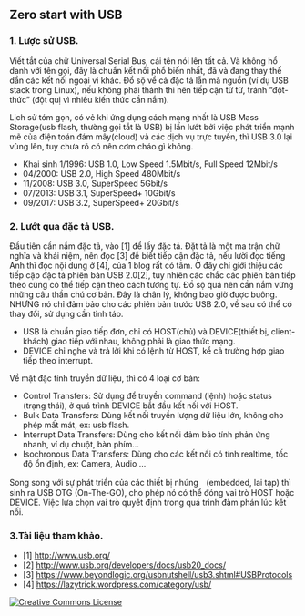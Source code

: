 ## Zero start with USB

### 1. Lược sử USB.
Viết tắt của chữ Universal Serial Bus, cái tên nói lên tất cả. Và không hổ danh với tên gọi, đây là chuẩn kết nổi phổ biến nhất, đã và đang thay thế dần các kết nối ngoại vi khác.
Đồ sộ về cả đặc tả lẫn mã nguồn (ví dụ USB stack trong Linux), nếu không phải thánh thì nên tiếp cận từ từ, tránh “đột-thức” (đột quị vì nhiều kiến thức cần nắm).

Lịch sử tóm gọn, có vẻ khi ứng dụng cách mạng nhất là USB Mass Storage(usb flash, thường gọi tắt là USB) bị lấn lướt bởi việc phát triển mạnh mẽ của điện toán đám mây(cloud) và các dịch vụ trực tuyến, thì USB 3.0 lại vùng lên, tuy chưa rõ có nên cơm cháo gì không.
- Khai sinh 1/1996: USB 1.0, Low Speed 1.5Mbit/s, Full Speed 12Mbit/s
- 04/2000: USB 2.0, High Speed 480Mbit/s
- 11/2008: USB 3.0, SuperSpeed 5Gbit/s
- 07/2013: USB 3.1, SuperSpeed+ 10Gbit/s
- 09/2017: USB 3.2, SuperSpeed+ 20Gbit/s

### 2. Lướt qua đặc tả USB.
Đầu tiên cần nắm đặc tả, vào [1] để lấy đặc tả. Đặt tả là một ma trận chữ nghĩa và khái niệm, nên đọc [3] để biết tiếp cận đặc tả, nếu lười đọc tiếng Anh thì đọc nội dung ở [4], của 1 blog rất có tâm. Ở đây chỉ giới thiệu các tiếp cập đặc tả phiên bản USB 2.0[2], tuy nhiên các chắc các phiên bản tiếp theo cũng có thể tiếp cận theo cách tương tự.
Đồ sộ quá nên cần nắm vững những câu thần chú cơ bản. Đây là chân lý, không bao giờ được buông. NHƯNG nó chỉ đảm bảo cho các phiên bản trước USB 2.0, về sau có thể có thay đổi, sử dụng cần tỉnh táo.
- USB là chuẩn giao tiếp đơn, chỉ có HOST(chủ) và DEVICE(thiết bị, client-khách) giao tiếp với nhau, không phải là giao thức mạng.
- DEVICE chỉ nghe và trả lời khi có lệnh từ HOST, kể cả trường hợp giao tiếp theo interrupt.

Về mặt đặc tính truyền dữ liệu, thì có 4 loại cơ bản:
- Control Transfers: Sử dụng để truyền command (lệnh) hoặc status (trạng thái), ở quá trình DEVICE bắt đầu kết nối với HOST.
- Bulk Data Transfers: Dùng kết nối truyền lượng dữ liệu lớn, không cho phép mất mát, ex: usb flash.
- Interrupt Data Transfers: Dùng cho kết nối đảm bảo tính phản ứng nhanh, ví dụ chuột, bàn phím…
- Isochronous Data Transfers: Dùng cho các kết nối có tính realtime, tốc độ ổn định, ex: Camera, Audio …

Song song với sự phát triển của các thiết bị nhúng　(embedded, lai tạp) thì sinh ra USB OTG (On-The-GO), cho phép nó có thể đóng vai trò HOST hoặc DEVICE. Việc lựa chọn vai trò quyết định trong quá trình đàm phán lúc kết nối.

### 3.Tài liệu tham khảo.
- [1] http://www.usb.org/
- [2] http://www.usb.org/developers/docs/usb20_docs/
- [3] https://www.beyondlogic.org/usbnutshell/usb3.shtml#USBProtocols
- [4] https://lazytrick.wordpress.com/category/usb/

<a rel="license" href="http://creativecommons.org/licenses/by-nc-nd/4.0/"><img alt="Creative Commons License" style="border-width:0" src="https://i.creativecommons.org/l/by-nc-nd/4.0/80x15.png" />